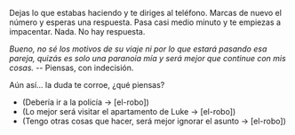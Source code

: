 Dejas lo que estabas haciendo y te diriges al teléfono. Marcas de nuevo el número y esperas una respuesta. Pasa casi medio minuto y te empiezas a impacentar. Nada. No hay respuesta.

_Bueno, no sé los motivos de su viaje ni por lo que estará pasando esa pareja, quizás es solo una paranoia mía y será mejor que continue con mis cosas._ -- Piensas, con indecisión.

Aún así... la duda te corroe, ¿qué piensas?

- (Debería ir a la policía -> [el-robo])
- (Lo mejor será visitar el apartamento de Luke -> [el-robo])
- (Tengo otras cosas que hacer, será mejor ignorar el asunto -> [el-robo])
